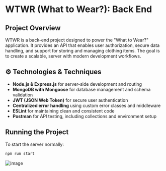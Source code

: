 # WTWR (What to Wear?): Back End

## Project Overview

WTWR is a back-end project designed to power the "What to Wear?" application. It provides an API that enables user authorization, secure data handling, and support for storing and managing clothing items. The goal is to create a scalable, server with modern development workflows.

## ⚙️ Technologies & Techniques

- **Node.js & Express.js** for server-side development and routing
- **MongoDB with Mongoose** for database management and schema validation
- **JWT (JSON Web Token)** for secure user authentication
- **Centralized error handling** using custom error classes and middleware
- **ESLint** for maintaining clean and consistent code
- **Postman** for API testing, including collections and environment setup

## Running the Project

To start the server normally:

```bash
npm run start
```

![image](https://c8.alamy.com/comp/2R6WA76/2017-audi-s3-black-ed-tfsi-quattro-s-a-310-s-tronic-auto-startstop-yellow-hatchback-at-the-classic-performance-motor-show-at-hoghton-tower-2R6WA76.jpg)
